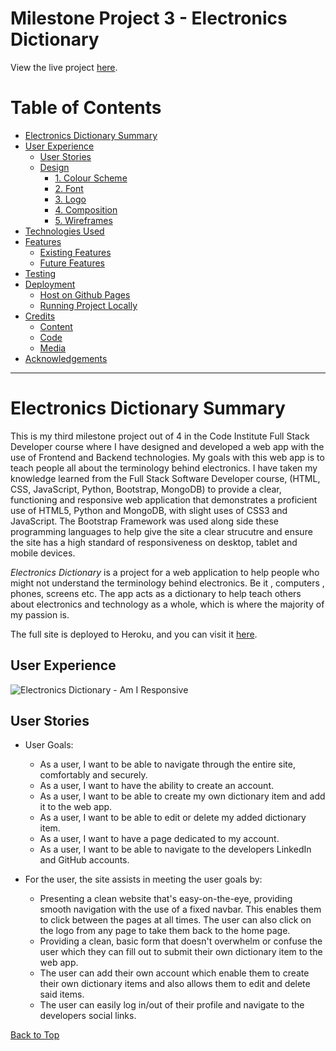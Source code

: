# Milestone Project 3 - Electronics Dictionary
View the live project [here](https://electronics-dictionary.herokuapp.com/).

# Table of Contents
* [Electronics Dictionary Summary](#electronics-dictionary-summary)
* [User Experience](#user-experience)
   * [User Stories](#user-stories)
   * [Design](#design)
       * [1. Colour Scheme](#colour-scheme)
       * [2. Font](#font)
       * [3. Logo](#logo)
       * [4. Composition](#composition)
       * [5. Wireframes](#wireframes)
* [Technologies Used](#technologies-used)
* [Features](#features)
   * [Existing Features](#existing-features)
   * [Future Features](#future-features)
* [Testing](#testing)
* [Deployment](#deployment)
    * [Host on Github Pages](#host-on-github-pages)
    * [Running Project Locally](#run-your-project-locally)
* [Credits](#credits)
    * [Content](#content)
    * [Code](#code)
    * [Media](#media)
* [Acknowledgements](#acknowledgements)
***
 
# Electronics Dictionary Summary

This is my third milestone project out of 4 in the Code Institute Full Stack Developer course
where I have designed and developed a web app with the use of Frontend and Backend technologies. 
My goals with this web app is to teach people all about the terminology behind electronics.
I have taken my knowledge learned from the Full Stack Software Developer course, 
(HTML, CSS, JavaScript, Python, Bootstrap, MongoDB) to provide a clear,
functioning and responsive web application that 
demonstrates a proficient use of HTML5, Python and MongoDB, with slight uses of CSS3 and JavaScript. 
The Bootstrap Framework was used along side
these programming languages to help give
the site a clear strucutre and ensure the site has a high standard of responsiveness on desktop, tablet and
mobile devices.

*Electronics Dictionary* is a project for a web application to help people who might not understand the terminology 
behind electronics.
Be it , computers , phones, screens etc. The app acts as a dictionary to help teach others about electronics and 
technology as a whole, which is where the majority of my passion is.

The full site is deployed to Heroku, and you can visit it [here](https://electronics-dictionary.herokuapp.com/).


## **User Experience**
![Electronics Dictionary - Am I Responsive](images/response.PNG)

## User Stories

* User Goals:
    * As a user, I want to be able to navigate through the entire site, comfortably and securely.
    * As a user, I want to have the ability to create an account.
    * As a user, I want to be able to create my own dictionary item and add it to the web app.
    * As a user, I want to be able to edit or delete my added dictionary item.
    * As a user, I want to have a page dedicated to my account.
    * As a user, I want to be able to navigate to the developers LinkedIn and GitHub accounts.


* For the user, the site assists in meeting the user goals by:
    * Presenting a clean website that's easy-on-the-eye, providing smooth navigation with the use of a fixed navbar.
    This enables them to click between the pages at all times. The user can also click on the logo from
    any page to take them back to the home page.
    * Providing a clean, basic form that doesn't overwhelm or confuse the user which they can fill out to submit their own dictionary item to the web app.
    * The user can add their own account which enable them to create their own dictionary items and also allows them to edit and delete said items.
    * The user can easily log in/out of their profile and navigate to the developers social links.


[Back to Top](#table-of-contents)
  